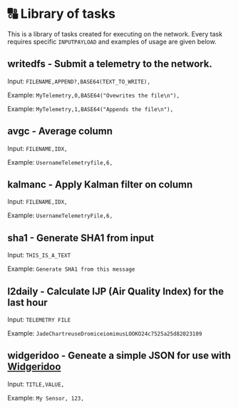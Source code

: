 # 🔠 Library of tasks

This is a library of tasks created for executing on the network.
Every task requires specific `INPUTPAYLOAD` and examples of usage are given below.



## writedfs - Submit a telemetry to the network.

Input: `FILENAME,APPEND?,BASE64(TEXT_TO_WRITE),`

Example: `MyTelemetry,0,BASE64("Ovewrites the file\n"),`

Example: `MyTelemetry,1,BASE64("Appends the file\n"),`

## avgc - Average column

Input: `FILENAME,IDX,`

Example: `UsernameTelemetryfile,6,`

## kalmanc - Apply Kalman filter on column

Input: `FILENAME,IDX,`

Example: `UsernameTelemetryFile,6,`

## sha1 - Generate SHA1 from input

Input: `THIS_IS_A_TEXT`

Example: `Generate SHA1 from this message` 

## l2daily - Calculate IJP (Air Quality Index) for the last hour

Input: `TELEMETRY FILE`

Example: `JadeChartreuseDromiceiomimusLOOKO24c7525a25d82023109`

## widgeridoo - Geneate a simple JSON for use with [Widgeridoo](https://apps.apple.com/us/app/widgeridoo/id1531359008)

Input: `TITLE,VALUE,`

Example: `My Sensor, 123,`
